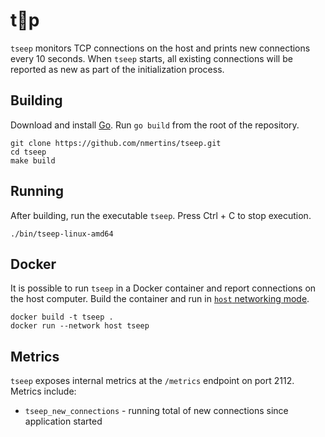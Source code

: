 # t👀p

`tseep` monitors TCP connections on the host and prints new connections every 10 seconds. When `tseep` starts, all existing connections will be reported as new as part of the initialization process.

## Building

Download and install [Go](https://golang.org/doc/install). Run `go build` from the root of the repository.

```shell
git clone https://github.com/nmertins/tseep.git
cd tseep
make build
```

## Running

After building, run the executable `tseep`. Press Ctrl + C to stop execution.

```shell
./bin/tseep-linux-amd64
```

## Docker

It is possible to run `tseep` in a Docker container and report connections on the host computer. Build the container and run in [`host` networking mode](https://docs.docker.com/network/host/).

```shell
docker build -t tseep .
docker run --network host tseep
```

## Metrics

`tseep` exposes internal metrics at the `/metrics` endpoint on port 2112. Metrics include:

- `tseep_new_connections` - running total of new connections since application started
